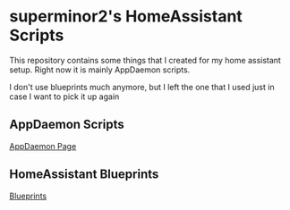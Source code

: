 # superminor2's HomeAssistant Scripts
This repository contains some things that I created for my home assistant setup. 
Right now it is mainly AppDaemon scripts. 

I don't use blueprints much anymore, but I left the one that I used just in case I want to pick it up again

## AppDaemon Scripts
[AppDaemon Page](appdaemon/)

## HomeAssistant Blueprints
[Blueprints](blueprints/)

